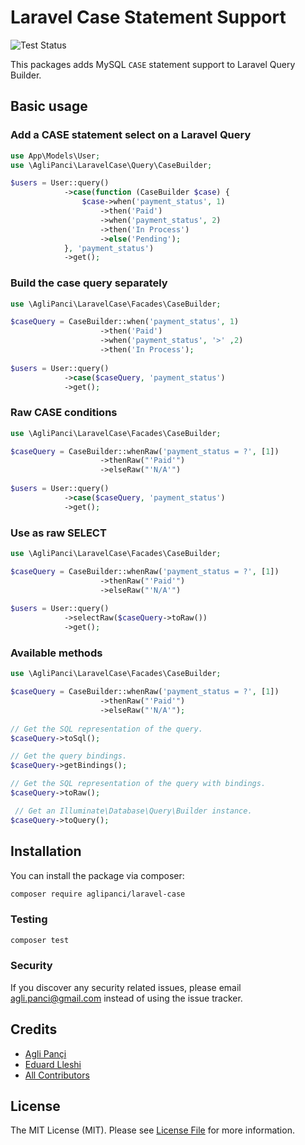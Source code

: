 # Laravel Case Statement Support
![Test Status](https://img.shields.io/github/workflow/status/aglipanci/laravel-case/run-tests?label=tests)

This packages adds MySQL `CASE` statement support to Laravel Query Builder.

## Basic usage

### Add a CASE statement select on a Laravel Query

```php
use App\Models\User;
use \AgliPanci\LaravelCase\Query\CaseBuilder;

$users = User::query()
            ->case(function (CaseBuilder $case) {
                $case->when('payment_status', 1)
                    ->then('Paid')
                    ->when('payment_status', 2)
                    ->then('In Process')
                    ->else('Pending');
            }, 'payment_status')
            ->get();
```

### Build the case query separately

```php
use \AgliPanci\LaravelCase\Facades\CaseBuilder;

$caseQuery = CaseBuilder::when('payment_status', 1)
                    ->then('Paid')
                    ->when('payment_status', '>' ,2)
                    ->then('In Process');
                    
$users = User::query()
            ->case($caseQuery, 'payment_status')
            ->get();
```

### Raw CASE conditions

```php
use \AgliPanci\LaravelCase\Facades\CaseBuilder;

$caseQuery = CaseBuilder::whenRaw('payment_status = ?', [1])
                    ->thenRaw("'Paid'")
                    ->elseRaw("'N/A'")
                    
$users = User::query()
            ->case($caseQuery, 'payment_status')
            ->get();
```

### Use as raw SELECT

```php
use \AgliPanci\LaravelCase\Facades\CaseBuilder;

$caseQuery = CaseBuilder::whenRaw('payment_status = ?', [1])
                    ->thenRaw("'Paid'")
                    ->elseRaw("'N/A'")
                    
$users = User::query()
            ->selectRaw($caseQuery->toRaw())
            ->get();
```

### Available methods

```php
use \AgliPanci\LaravelCase\Facades\CaseBuilder;

$caseQuery = CaseBuilder::whenRaw('payment_status = ?', [1])
                    ->thenRaw("'Paid'")
                    ->elseRaw("'N/A'");
                    
// Get the SQL representation of the query.                    
$caseQuery->toSql(); 

// Get the query bindings.
$caseQuery->getBindings(); 

// Get the SQL representation of the query with bindings.
$caseQuery->toRaw(); 

 // Get an Illuminate\Database\Query\Builder instance.
$caseQuery->toQuery();
```

## Installation

You can install the package via composer:

```bash
composer require aglipanci/laravel-case
```

### Testing

```bash
composer test
```

### Security

If you discover any security related issues, please email agli.panci@gmail.com instead of using the issue tracker.

## Credits

- [Agli Pançi](https://github.com/aglipanci)
- [Eduard Lleshi](https://github.com/eduardlleshi)
- [All Contributors](../../contributors)

## License

The MIT License (MIT). Please see [License File](LICENSE.md) for more information.
